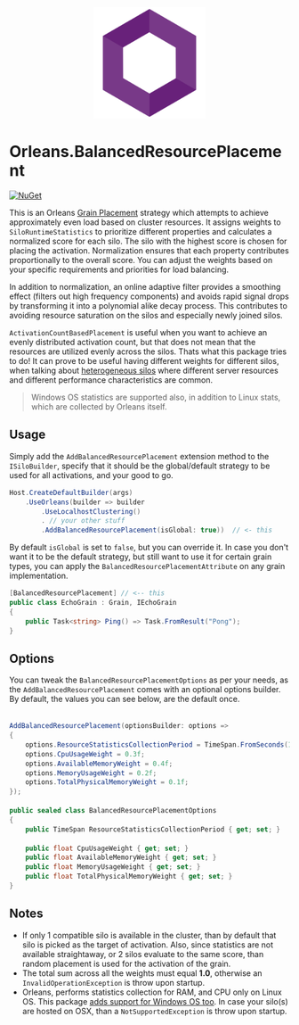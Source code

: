 <p align="center">
  <img src="https://github.com/ledjon-behluli/Orleans.BalancedResourcePlacement/blob/master/OrleansLogo.png" alt="Orleans.BalancedResourcePlacement" width="200px"> 
  <h1>Orleans.BalancedResourcePlacement</h1>
</p>

[![NuGet](https://img.shields.io/nuget/v/Orleans.BalancedResourcePlacement.svg?style=flat)](https://www.nuget.org/packages/Orleans.BalancedResourcePlacement)

This is an Orleans [Grain Placement](https://learn.microsoft.com/en-us/dotnet/orleans/grains/grain-placement) strategy which attempts to achieve approximately even load based on cluster resources. It assigns weights to `SiloRuntimeStatistics` to prioritize different properties and calculates a normalized score for each silo. The silo with the highest score is chosen for placing the activation. Normalization ensures that each property contributes proportionally to the overall score. You can adjust the weights based on your specific requirements and priorities for load balancing.

In addition to normalization, an online adaptive filter provides a smoothing effect (filters out high frequency components) and avoids rapid signal drops by transforming it into a polynomial alike decay process. This contributes to avoiding resource saturation on the silos and especially newly joined silos.

`ActivationCountBasedPlacement` is useful when you want to achieve an evenly distributed activation count, but that does not mean that the resources are utilized evenly across the silos.
Thats what this package tries to do! It can prove to be useful having different weights for different silos, when talking about [heterogeneous silos](https://learn.microsoft.com/en-us/dotnet/orleans/host/heterogeneous-silos) where different server resources and different performance characteristics are common.

> Windows OS statistics are supported also, in addition to Linux stats, which are collected by Orleans itself.

## Usage

Simply add the `AddBalancedResourcePlacement` extension method to the `ISiloBuilder`, specify that it should be the global/default strategy to be used for all activations, and your good to go.

```csharp
Host.CreateDefaultBuilder(args)
    .UseOrleans(builder => builder
        .UseLocalhostClustering()
        . // your other stuff
        .AddBalancedResourcePlacement(isGlobal: true))  // <- this
```

By default `isGlobal` is set to `false`, but you can override it. In case you don't want it to be the default strategy, but still want to use it for certain grain types, you can apply the `BalancedResourcePlacementAttribute` on any grain implementation.

```csharp
[BalancedResourcePlacement] // <-- this
public class EchoGrain : Grain, IEchoGrain
{
    public Task<string> Ping() => Task.FromResult("Pong");
}
```

## Options

You can tweak the `BalancedResourcePlacementOptions` as per your needs, as the `AddBalancedResourcePlacement` comes with an optional options builder. By default, the values you can see below, are the default once.

```csharp

AddBalancedResourcePlacement(optionsBuilder: options =>
{
    options.ResourceStatisticsCollectionPeriod = TimeSpan.FromSeconds(1);
    options.CpuUsageWeight = 0.3f;
    options.AvailableMemoryWeight = 0.4f;
    options.MemoryUsageWeight = 0.2f;
    options.TotalPhysicalMemoryWeight = 0.1f;
});

public sealed class BalancedResourcePlacementOptions
{
    public TimeSpan ResourceStatisticsCollectionPeriod { get; set; }

    public float CpuUsageWeight { get; set; }
    public float AvailableMemoryWeight { get; set; }
    public float MemoryUsageWeight { get; set; }
    public float TotalPhysicalMemoryWeight { get; set; }
}
```

## Notes

* If only 1 compatible silo is available in the cluster, than by default that silo is picked as the target of activation. Also, since statistics are not available straightaway, or 2 silos evaluate to the same score, than random placement is used for the activation of the grain.
* The total sum across all the weights must equal **1.0**, otherwise an `InvalidOperationException` is throw upon startup.
* Orleans, performs statistics collection for RAM, and CPU only on Linux OS. This package <u>adds support for Windows OS too</u>. In case your silo(s) are hosted on OSX, than a `NotSupportedException` is throw upon startup.
